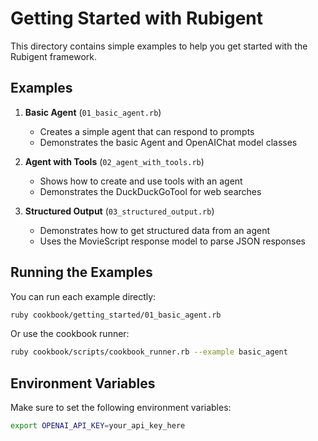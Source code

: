 # Getting Started with Rubigent

This directory contains simple examples to help you get started with the Rubigent framework.

## Examples

1. **Basic Agent** (`01_basic_agent.rb`)

   - Creates a simple agent that can respond to prompts
   - Demonstrates the basic Agent and OpenAIChat model classes

2. **Agent with Tools** (`02_agent_with_tools.rb`)

   - Shows how to create and use tools with an agent
   - Demonstrates the DuckDuckGoTool for web searches

3. **Structured Output** (`03_structured_output.rb`)
   - Demonstrates how to get structured data from an agent
   - Uses the MovieScript response model to parse JSON responses

## Running the Examples

You can run each example directly:

```bash
ruby cookbook/getting_started/01_basic_agent.rb
```

Or use the cookbook runner:

```bash
ruby cookbook/scripts/cookbook_runner.rb --example basic_agent
```

## Environment Variables

Make sure to set the following environment variables:

```bash
export OPENAI_API_KEY=your_api_key_here
```
